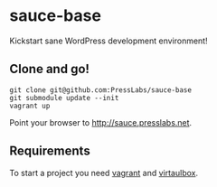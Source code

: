 sauce-base
==========

Kickstart sane WordPress development environment!

## Clone and go!

```
git clone git@github.com:PressLabs/sauce-base
git submodule update --init
vagrant up
```

Point your browser to http://sauce.presslabs.net.


## Requirements

To start a project you need [vagrant](http://www.vagrantup.com/) and 
[virtaulbox](https://www.virtualbox.org/).
